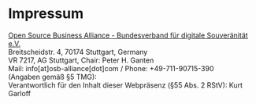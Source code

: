 # Impressum

[Open Source Business Alliance - Bundesverband für digitale Souveränität e.V.](https://osb-alliance.de/)  
Breitscheidstr. 4, 70174 Stuttgart, Germany  
VR 7217, AG Stuttgart, Chair: Peter H. Ganten  
Mail: info[at]osb-alliance[dot]com / Phone: +49-711-90715-390  
(Angaben gemäß §5 TMG):  
Verantwortlich für den Inhalt dieser Webpräsenz (§55 Abs. 2 RStV): Kurt Garloff

